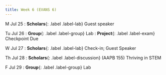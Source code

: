 ```yaml
---
title: Week 6 (EVANS 6)
---
```


M Jul 25
: **Scholars**{: .label .label-lab} Guest speaker

Tu Jul 26
: **Group**{: .label .label-group} Lab
: **Project**{: .label .label-exam} Checkpoint Due

W Jul 27
: **Scholars**{: .label .label-lab} Check-in; Guest Speaker

Th Jul 28
: **Scholars**{: .label .label-discussion} (AAPB 155) Thriving in STEM

F Jul 29
: **Group**{: .label .label-group} Lab
